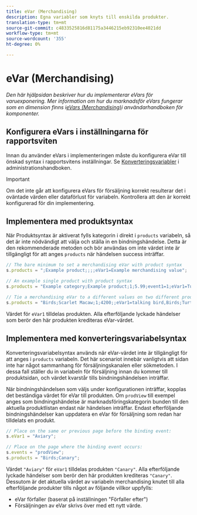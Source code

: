 ```yaml
---
title: eVar (Merchandising)
description: Egna variabler som knyts till enskilda produkter.
translation-type: tm+mt
source-git-commit: c4833525816d81175a3446215eb92310ee4021dd
workflow-type: tm+mt
source-wordcount: '355'
ht-degree: 0%

---
```



# eVar (Merchandising)

*Den här hjälpsidan beskriver hur du implementerar eVars för varuexponering. Mer information om hur du marknadsför eVars fungerar som en dimension finns i[eVars (Merchandising)](/help/components/dimensions/evar-merchandising.md)i användarhandboken för komponenter.*

## Konfigurera eVars i inställningarna för rapportsviten

Innan du använder eVars i implementeringen måste du konfigurera eVar till önskad syntax i rapportsvitens inställningar. Se [Konverteringsvariabler](/help/admin/admin/conversion-var-admin/conversion-var-admin.md) i administrationshandboken.

>[!IMPORTANT]
>
>Om det inte går att konfigurera eVars för försäljning korrekt resulterar det i oväntade värden eller dataförlust för variabeln. Kontrollera att den är korrekt konfigurerad för din implementering.

## Implementera med produktsyntax

När Produktsyntax är aktiverat fylls kategorin i direkt i `products` variabeln, så det är inte nödvändigt att välja och ställa in en bindningshändelse. Detta är den rekommenderade metoden och bör användas om inte värdet inte är tillgängligt för att anges `products` när händelsen success inträffar.

```js
// The bare minimum to set a merchandising eVar with product syntax
s.products = ";Example product;;;;eVar1=Example merchandising value";

// An example single product with product syntax
s.products = "Example category;Example product;1;5.99;event1=1;eVar1=Turtles";

// Tie a merchandising eVar to a different values on two different products
s.products = "Birds;Scarlet Macaw;1;4200;;eVar1=talking bird,Birds;Turtle dove;2;550;;eVar1=love birds";
```

Värdet för `eVar1` tilldelas produkten. Alla efterföljande lyckade händelser som berör den här produkten krediteras eVar-värdet.

## Implementera med konverteringsvariabelsyntax

Konverteringsvariabelsyntax används när eVar-värdet inte är tillgängligt för att anges i `products` variabeln. Det här scenariot innebär vanligtvis att sidan inte har något sammanhang för försäljningskanalen eller sökmetoden. I dessa fall ställer du in variabeln för försäljning innan du kommer till produktsidan, och värdet kvarstår tills bindningshändelsen inträffar.

När bindningshändelsen som väljs under konfigurationen inträffar, kopplas det beständiga värdet för eVar till produkten. Om `prodView` till exempel anges som bindningshändelse är marknadsföringskategorin bunden till den aktuella produktlistan endast när händelsen inträffar. Endast efterföljande bindningshändelser kan uppdatera en eVar för försäljning som redan har tilldelats en produkt.

```js
// Place on the same or previous page before the binding event:
s.eVar1 = "Aviary";

// Place on the page where the binding event occurs:
s.events = "prodView";
s.products = "Birds;Canary";
```

Värdet `"Aviary"` för `eVar1` tilldelas produkten `"Canary"`. Alla efterföljande lyckade händelser som berör den här produkten krediteras `"Canary"`. Dessutom är det aktuella värdet av variabeln merchandising knutet till alla efterföljande produkter tills något av följande villkor uppfylls:

* eVar förfaller (baserat på inställningen &quot;Förfaller efter&quot;)
* Försäljningen av eVar skrivs över med ett nytt värde.
